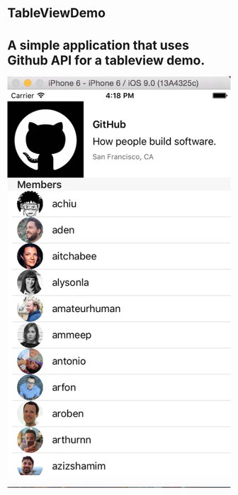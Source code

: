 # TableViewDemo
# A simple application that uses Github API for a tableview demo.
![alt tag](github.png)
